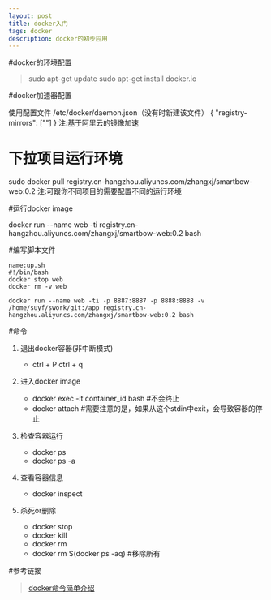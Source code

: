 ```yaml
---
layout: post
title: docker入门
tags: docker
description: docker的初步应用
---
```


#docker的环境配置

> sudo apt-get update
> sudo apt-get install docker.io

#docker加速器配置

使用配置文件 /etc/docker/daemon.json（没有时新建该文件）
{
   "registry-mirrors": ["<your accelerate address>"]
}
注:基于阿里云的镜像加速

# 下拉项目运行环境

sudo docker pull registry.cn-hangzhou.aliyuncs.com/zhangxj/smartbow-web:0.2 
注:可跟你不同项目的需要配置不同的运行环境

#运行docker image

docker run --name web -ti registry.cn-hangzhou.aliyuncs.com/zhangxj/smartbow-web:0.2 bash

#编写脚本文件


```
name:up.sh
#!/bin/bash
docker stop web
docker rm -v web

docker run --name web -ti -p 8887:8887 -p 8888:8888 -v /home/suyf/swork/git:/app registry.cn-hangzhou.aliyuncs.com/zhangxj/smartbow-web:0.2 bash
```

#命令
1. 退出docker容器(非中断模式)
	* ctrl + P ctrl + q

2. 进入docker image
	* docker exec -it container_id bash #不会终止
	* docker attach <container id> #需要注意的是，如果从这个stdin中exit，会导致容器的停止

3. 检查容器运行
	* docker ps
	* docker ps -a
4. 查看容器信息
	* docker inspect <container id>

5. 杀死or删除
	* docker stop <container id>
	* docker kill <container id>
	* docker rm <container id>
	* docker rm $(docker ps -aq) #移除所有 

#参考链接
> [docker命令简单介绍](http://www.linuxidc.com/Linux/2015-05/117510.htm)






